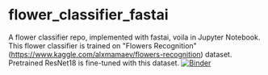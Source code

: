 # flower_classifier_fastai
A flower classifier repo, implemented with fastai, voila in Jupyter Notebook.
This flower classifier is trained on "Flowers Recognition" (https://www.kaggle.com/alxmamaev/flowers-recognition) dataset.
Pretrained ResNet18 is fine-tuned with this dataset.
[![Binder](https://mybinder.org/badge_logo.svg)](https://mybinder.org/v2/gh/AAMiraj/flower_classifier_fastai/HEAD?urlpath=voila%2Frender%2Fclassifier_app.ipynb)
